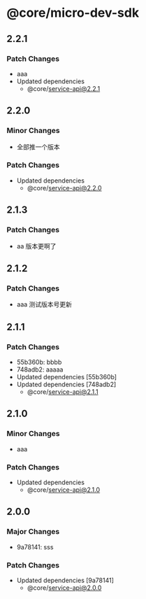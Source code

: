 # @core/micro-dev-sdk

## 2.2.1

### Patch Changes

- aaa
- Updated dependencies
  - @core/service-api@2.2.1

## 2.2.0

### Minor Changes

- 全部推一个版本

### Patch Changes

- Updated dependencies
  - @core/service-api@2.2.0

## 2.1.3

### Patch Changes

- aa 版本更啊了

## 2.1.2

### Patch Changes

- aaa 测试版本号更新

## 2.1.1

### Patch Changes

- 55b360b: bbbb
- 748adb2: aaaaa
- Updated dependencies [55b360b]
- Updated dependencies [748adb2]
  - @core/service-api@2.1.1

## 2.1.0

### Minor Changes

- aaa

### Patch Changes

- Updated dependencies
  - @core/service-api@2.1.0

## 2.0.0

### Major Changes

- 9a78141: sss

### Patch Changes

- Updated dependencies [9a78141]
  - @core/service-api@2.0.0
